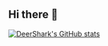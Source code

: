 ## Hi there 👋

[![DeerShark's GitHub stats](https://github-readme-stats.vercel.app/api?username=DeerShark)](https://github.com/DeerShark/DeerShark)
